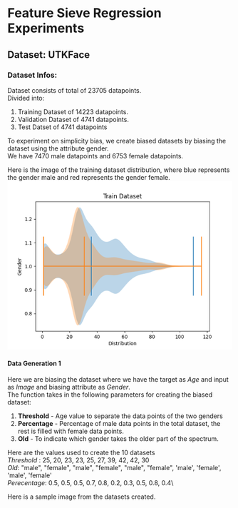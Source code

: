 # Feature Sieve Regression Experiments
## Dataset: UTKFace

### Dataset Infos:
Dataset consists of total of 23705 datapoints.\
Divided into:
1) Training Dataset of 14223 datapoints.
2) Validation Dataset of 4741 datapoints.
3) Test Datset of 4741 datapoints

To experiment on simplicity bias, we create biased datasets by biasing the dataset using the attribute gender.\
We have 7470 male datapoints and 6753 female datapoints.

Here is the image of the training dataset distribution, where blue represents the gender male and red represents the gender female.\
![Training Distribution as a Violin Plot](https://github.com/ShivaramV3223/Feature-Sieve-for-RL/blob/main/UTKFace/train_distribution.png)

#### Data Generation 1
Here we are biasing the dataset where we have the target as *Age* and input as *Image* and biasing attribute as *Gender*.\
The function takes in the following parameters for creating the biased dataset:
1) **Threshold** - Age value to separate the data points of the two genders
2) **Percentage** - Percentage of male data points in the total dataset, the rest is filled with female data points.
3) **Old** - To indicate which gender takes the older part of the spectrum.

Here are the values used to create the 10 datasets\
*Threshold* : 25, 20, 23, 23, 25, 27, 39, 42, 42, 30\
*Old*: "male", "female", "male", "female", "male", "female", 'male', 'female', 'male', 'female'\
*Perecentage*: 0.5, 0.5, 0.5, 0.7, 0.8, 0.2, 0.3, 0.5, 0.8, 0.4\

Here is a sample image from the datasets created.
